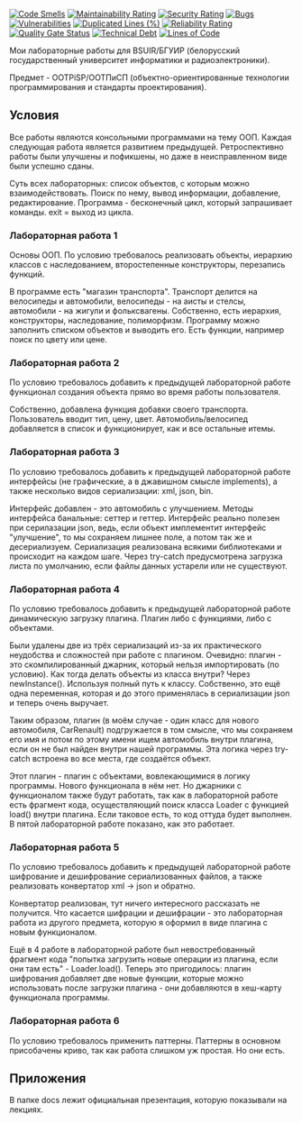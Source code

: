 [![Code Smells][code_smells_badge]][code_smells_link]
[![Maintainability Rating][maintainability_rating_badge]][maintainability_rating_link]
[![Security Rating][security_rating_badge]][security_rating_link]
[![Bugs][bugs_badge]][bugs_link]
[![Vulnerabilities][vulnerabilities_badge]][vulnerabilities_link]
[![Duplicated Lines (%)][duplicated_lines_density_badge]][duplicated_lines_density_link]
[![Reliability Rating][reliability_rating_badge]][reliability_rating_link]
[![Quality Gate Status][quality_gate_status_badge]][quality_gate_status_link]
[![Technical Debt][technical_debt_badge]][technical_debt_link]
[![Lines of Code][lines_of_code_badge]][lines_of_code_link]

Мои лабораторные работы для BSUIR/БГУИР (белорусский государственный университет информатики и радиоэлектроники).

Предмет - OOTPiSP/ООТПиСП (объектно-ориентированные технологии программирования и стандарты проектирования).

## Условия

Все работы являются консольными программами на тему ООП. Каждая следующая работа является развитием предыдущей.
Ретроспективно работы были улучшены и пофикшены, но даже в неисправленном виде были успешно сданы.

Суть всех лабораторных: список объектов, с которым можно взаимодействовать. Поиск по нему, вывод информации, добавление,
редактирование. Программа - бесконечный цикл, который запрашивает команды. exit = выход из цикла.

### Лабораторная работа 1

Основы ООП. По условию требовалось реализовать объекты, иерархию классов с наследованием, второстепенные конструкторы,
перезапись функций.

В программе есть "магазин транспорта". Транспорт делится на велосипеды и автомобили, велосипеды - на аисты и стелсы,
автомобили - на жигули и фольксвагены. Собственно, есть иерархия, конструкторы, наследование, полиморфизм. Программу
можно заполнить списком объектов и выводить его. Есть функции, например поиск по цвету или цене.

### Лабораторная работа 2

По условию требовалось добавить к предыдущей лабораторной работе функционал создания объекта прямо во время работы
пользователя.

Собственно, добавлена функция добавки своего транспорта. Пользователь вводит тип, цену, цвет. Автомобиль/велосипед
добавляется в список и функционирует, как и все остальные итемы.

### Лабораторная работа 3

По условию требовалось добавить к предыдущей лабораторной работе интерфейсы (не графические, а в джавишном смысле
implements), а также несколько видов сериализации: xml, json, bin.

Интерфейс добавлен - это автомобиль с улучшением. Методы интерфейса банальные: сеттер и геттер. Интерфейс реально
полезен при серилазации json, ведь, если объект имплементит интерфейс "улучшение", то мы сохраняем лишнее поле, а потом
так же и десериализуем. Сериализация реализована всякими библиотеками и происходит на каждом шаге. Через try-catch
предусмотрена загрузка листа по умолчанию, если файлы данных устарели или не существуют.

### Лабораторная работа 4

По условию требовалось добавить к предыдущей лабораторной работе динамическую загрузку плагина. Плагин либо с функциями,
либо с объектами.

Были удалены две из трёх сериализаций из-за их практического неудобства и сложностей при работе с плагином. Очевидно:
плагин - это скомпилированный джарник, который нельзя импортировать (по условию). Как тогда делать объекты из класса
внутри? Через newInstance(). Используя полный путь к классу. Собственно, это ещё одна переменная, которая и до этого
применялась в сериализации json и теперь очень выручает.

Таким образом, плагин (в моём случае - один класс для нового автомобиля, CarRenault) подгружается в том смысле, что мы
сохраняем его имя и потом по этому имени ищем автомобиль внутри плагина, если он не был найден внутри нашей программы.
Эта логика через try-catch встроена во все места, где создаётся объект.

Этот плагин - плагин с объектами, вовлекающимися в логику программы. Нового функционала в нём нет. Но джарники с
функционалом также будут работать, так как в лабораторной работе есть фрагмент кода, осуществляющий поиск класса Loader
с функцией load() внутри плагина. Если таковое есть, то код оттуда будет выполнен. В пятой лабораторной работе показано,
как это работает.

### Лабораторная работа 5

По условию требовалось добавить к предыдущей лабораторной работе шифрование и дешифрование сериализованных файлов, а
также реализовать конвертатор xml -> json и обратно.

Конвертатор реализован, тут ничего интересного рассказать не получится. Что касается шифрации и дешифрации - это
лабораторная работа из другого предмета, которую я оформил в виде плагина с новым функционалом.

Ещё в 4 работе в лабораторной работе был невостребованный фрагмент кода "попытка загрузить новые операции из плагина,
если они там есть" - Loader.load(). Теперь это пригодилось: плагин шифрования добавляет две новые функции, которые можно
использовать после загрузки плагина - они добавляются в хеш-карту функционала программы.

### Лабораторная работа 6

По условию требовалось применить паттерны. Паттерны в основном присобачены криво, так как работа слишком уж простая. Но
они есть.

## Приложения

В папке docs лежит официальная презентация, которую показывали на лекциях.

<!----------------------------------------------------------------------------->

[code_smells_badge]: https://sonarcloud.io/api/project_badges/measure?project=Hummel009_OOP-Technologies-and-Design-Standards&metric=code_smells

[code_smells_link]: https://sonarcloud.io/summary/overall?id=Hummel009_OOP-Technologies-and-Design-Standards

[maintainability_rating_badge]: https://sonarcloud.io/api/project_badges/measure?project=Hummel009_OOP-Technologies-and-Design-Standards&metric=sqale_rating

[maintainability_rating_link]: https://sonarcloud.io/summary/overall?id=Hummel009_OOP-Technologies-and-Design-Standards

[security_rating_badge]: https://sonarcloud.io/api/project_badges/measure?project=Hummel009_OOP-Technologies-and-Design-Standards&metric=security_rating

[security_rating_link]: https://sonarcloud.io/summary/overall?id=Hummel009_OOP-Technologies-and-Design-Standards

[bugs_badge]: https://sonarcloud.io/api/project_badges/measure?project=Hummel009_OOP-Technologies-and-Design-Standards&metric=bugs

[bugs_link]: https://sonarcloud.io/summary/overall?id=Hummel009_OOP-Technologies-and-Design-Standards

[vulnerabilities_badge]: https://sonarcloud.io/api/project_badges/measure?project=Hummel009_OOP-Technologies-and-Design-Standards&metric=vulnerabilities

[vulnerabilities_link]: https://sonarcloud.io/summary/overall?id=Hummel009_OOP-Technologies-and-Design-Standards

[duplicated_lines_density_badge]: https://sonarcloud.io/api/project_badges/measure?project=Hummel009_OOP-Technologies-and-Design-Standards&metric=duplicated_lines_density

[duplicated_lines_density_link]: https://sonarcloud.io/summary/overall?id=Hummel009_OOP-Technologies-and-Design-Standards

[reliability_rating_badge]: https://sonarcloud.io/api/project_badges/measure?project=Hummel009_OOP-Technologies-and-Design-Standards&metric=reliability_rating

[reliability_rating_link]: https://sonarcloud.io/summary/overall?id=Hummel009_OOP-Technologies-and-Design-Standards

[quality_gate_status_badge]: https://sonarcloud.io/api/project_badges/measure?project=Hummel009_OOP-Technologies-and-Design-Standards&metric=alert_status

[quality_gate_status_link]: https://sonarcloud.io/summary/overall?id=Hummel009_OOP-Technologies-and-Design-Standards

[technical_debt_badge]: https://sonarcloud.io/api/project_badges/measure?project=Hummel009_OOP-Technologies-and-Design-Standards&metric=sqale_index

[technical_debt_link]: https://sonarcloud.io/summary/overall?id=Hummel009_OOP-Technologies-and-Design-Standards

[lines_of_code_badge]: https://sonarcloud.io/api/project_badges/measure?project=Hummel009_OOP-Technologies-and-Design-Standards&metric=ncloc

[lines_of_code_link]: https://sonarcloud.io/summary/overall?id=Hummel009_OOP-Technologies-and-Design-Standards
